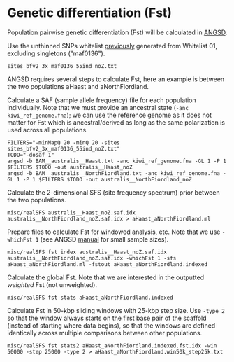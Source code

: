 # Genetic differentiation (Fst)

Population pairwise genetic differentiation (Fst) will be calculated in [ANGSD](http://www.popgen.dk/angsd/index.php/ANGSD).

Use the unthinned SNPs whitelist [previously](https://github.com/jordanbemmels/kiwi-holocene/blob/main/03_Create_SNP_whitelists.md) generated from Whitelist 01, excluding singletons ("maf0136").

```
sites_bfv2_3x_maf0136_55ind_noZ.txt
```

ANGSD requires several steps to calculate Fst, here an example is between the two populations aHaast and aNorthFiordland.

Calculate a SAF (sample allele frequency) file for each population individually. Note that we must provide an ancestral state (```-anc kiwi_ref_genome.fna```); we can use the reference genome as it does not matter for Fst which is ancestral/derived as long as the same polarization is used across all populations.

```
FILTERS="-minMapQ 20 -minQ 20 -sites sites_bfv2_3x_maf0136_55ind_noZ.txt"
TODO="-dosaf 1"
angsd -b BAM__australis__Haast.txt -anc kiwi_ref_genome.fna -GL 1 -P 1 $FILTERS $TODO -out australis__Haast_noZ
angsd -b BAM__australis__NorthFiordland.txt -anc kiwi_ref_genome.fna -GL 1 -P 1 $FILTERS $TODO -out australis__NorthFiordland_noZ
```

Calculate the 2-dimensional SFS (site frequency spectrum) prior between the two populations.

```
misc/realSFS australis__Haast_noZ.saf.idx australis__NorthFiordland_noZ.saf.idx > aHaast_aNorthFiordland.ml
```

Prepare files to calculate Fst for windowed analysis, etc. Note that we use ```-whichFst 1``` (see ANGSD [manual](http://www.popgen.dk/angsd/index.php/Fst) for small sample sizes).

```
misc/realSFS fst index australis__Haast_noZ.saf.idx australis__NorthFiordland_noZ.saf.idx -whichFst 1 -sfs aHaast_aNorthFiordland.ml -fstout aHaast_aNorthFiordland.indexed
```

Calculate the global Fst. Note that we are interested in the outputted *weighted* Fst (not unweighted).

```
misc/realSFS fst stats aHaast_aNorthFiordland.indexed
```

Calculate Fst in 50-kbp sliding windows with 25-kbp step size. Use ```-type 2``` so that the window always starts on the first base pair of the scaffold (instead of starting where data begins), so that the windows are defined identically across multiple comparisons between other populations.

```
misc/realSFS fst stats2 aHaast_aNorthFiordland.indexed.fst.idx -win 50000 -step 25000 -type 2 > aHaast_aNorthFiordland.win50k_step25k.txt
```
